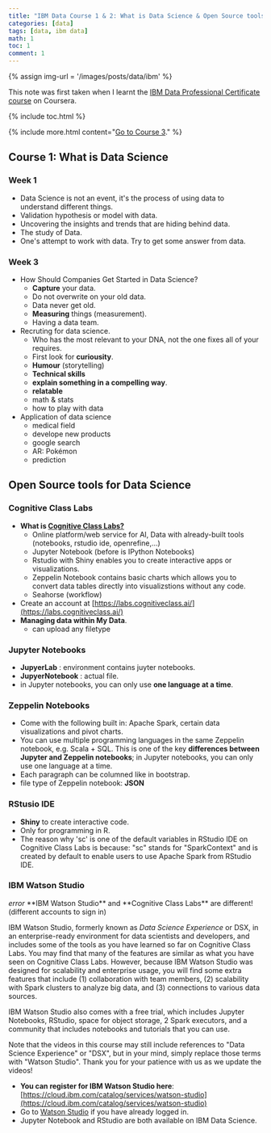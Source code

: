 ```yaml
---
title: "IBM Data Course 1 & 2: What is Data Science & Open Source tools for Data Science"
categories: [data]
tags: [data, ibm data]
math: 1
toc: 1
comment: 1
---
```


{% assign img-url = '/images/posts/data/ibm' %}

This note was first taken when I learnt the [IBM Data Professional Certificate course](https://www.coursera.org/specializations/ibm-data-science-professional-certificate) on Coursera.

{% include toc.html %}

{% include more.html content="[Go to Course 3](/ibm-data-professional-certificate-2)." %}

## Course 1: What is Data Science

### Week 1

- Data Science is not an event, it's the process of using data to understand different things.
- Validation hypothesis or model with data.
- Uncovering the insights and trends that are hiding behind data.
- The study of Data.
- One's attempt to work with data. Try to get some answer from data.

### Week 3

- How Should Companies Get Started in Data Science?
	- **Capture** your data.
	- Do not overwrite on your old data.
	- Data never get old.
	- **Measuring** things (measurement).
	- Having a data team.
- Recruting for data science.
	- Who has the most relevant to your DNA, not the one fixes all of your requires.
	- First look for **curiousity**.
	- **Humour** (storytelling)
	- **Technical skills**
	- **explain something in a compelling way**.
	- **relatable**
	- math & stats
	- how to play with data
- Application of data science
	- medical field
	- develope new products
	- google search
	- AR: Pokémon
	- prediction

## Open Source tools for Data Science

### Cognitive Class Labs

- **What is [Cognitive Class Labs?](https://labs.cognitiveclass.ai/)**
	- Online platform/web service for AI, Data with already-built tools (notebooks, rstudio ide, openrefine,...)
	- Jupyter Notebook (before is IPython Notebooks)
	- Rstudio with Shiny enables you to create interactive apps or visualizations.
	- Zeppelin Notebook contains basic charts which allows you to convert data tables directly into visualizstions without any code.
	- Seahorse (workflow)
- Create an account at [https://labs.cognitiveclass.ai/](https://labs.cognitiveclass.ai/)
- **Managing data within My Data**.
	- can upload any filetype

### Jupyter Notebooks

- **JupyerLab** : environment contains juyter notebooks.
- **JupyerNotebook** : actual file.
- in Jupyter notebooks, you can only use **one language at a time**.

### Zeppelin Notebooks

- Come with the following built in: Apache Spark, certain data visualizations and pivot charts.
- You can use multiple programming languages in the same Zeppelin notebook, e.g. Scala + SQL. This is one of the key **differences between Jupyter and Zeppelin notebooks**; in Jupyter notebooks, you can only use one language at a time.
- Each paragraph can be columned like in bootstrap.
- file type of Zeppelin notebook: **JSON**

### RStusio IDE

- **Shiny** to create interactive code.
- Only for programming in R.
- The reason why 'sc' is one of the default variables in RStudio IDE on Cognitive Class Labs is because: "sc" stands for "SparkContext" and is created by default to enable users to use Apache Spark from RStudio IDE.

### IBM Watson Studio

<p markdown="1" class="thi-warning">
<i class="material-icons mat-icon">error</i>
**IBM Watson Studio** and **Cognitive Class Labs** are different! (different accounts to sign in)
</p>

IBM Watson Studio, formerly known as *Data Science Experience* or DSX, in an enterprise-ready environment for data scientists and developers, and includes some of the tools as you have learned so far on Cognitive Class Labs. You may find that many of the features are similar as what you have seen on Cognitive Class Labs. However, because IBM Watson Studio was designed for scalability and enterprise usage, you will find some extra features that include (1) collaboration with team members, (2) scalability with Spark clusters to analyze big data, and (3) connections to various data sources.

IBM Watson Studio also comes with a free trial, which includes Jupyter Notebooks, RStudio, space for object storage, 2 Spark executors, and a community that includes notebooks and tutorials that you can use.

Note that the videos in this course may still include references to "Data Science Experience" or "DSX", but in your mind, simply replace those terms with "Watson Studio". Thank you for your patience with us as we update the videos!

- **You can register for IBM Watson Studio here**: [https://cloud.ibm.com/catalog/services/watson-studio](https://cloud.ibm.com/catalog/services/watson-studio)
- Go to [Watson Studio](https://cloud.ibm.com/catalog/services/watson-studio) if you have already logged in.
- Jupyter Notebook and RStudio are both available on IBM Data Science.